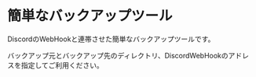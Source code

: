 # 簡単なバックアップツール
DiscordのWebHookと連帯させた簡単なバックアップツールです。

バックアップ元とバックアップ先のディレクトリ、DiscordWebHookのアドレスを指定してご利用ください。
